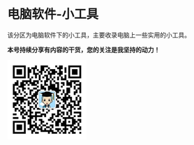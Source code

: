 # 电脑软件-小工具

该分区为电脑软件下的小工具，主要收录电脑上一些实用的小工具。

**本号持续分享有内容的干货，您的关注是我坚持的动力！**

<img src="./../../../_assets/clip_image002.jpg" alt="img" style="zoom:33%;" />

